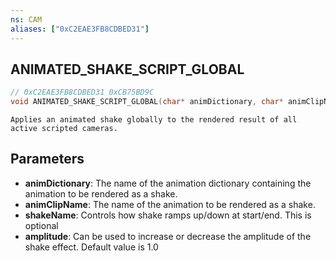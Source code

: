 ```yaml
---
ns: CAM
aliases: ["0xC2EAE3FB8CDBED31"]
---
```

## ANIMATED_SHAKE_SCRIPT_GLOBAL

```c
// 0xC2EAE3FB8CDBED31 0xCB75BD9C
void ANIMATED_SHAKE_SCRIPT_GLOBAL(char* animDictionary, char* animClipName, char* shakeName, float amplitude);
```

```
Applies an animated shake globally to the rendered result of all active scripted cameras.
```

## Parameters
* **animDictionary**: The name of the animation dictionary containing the animation to be rendered as a shake.
* **animClipName**: The name of the animation to be rendered as a shake.
* **shakeName**: Controls how shake ramps up/down at start/end. This is optional
* **amplitude**: Can be used to increase or decrease the amplitude of the shake effect. Default value is 1.0

